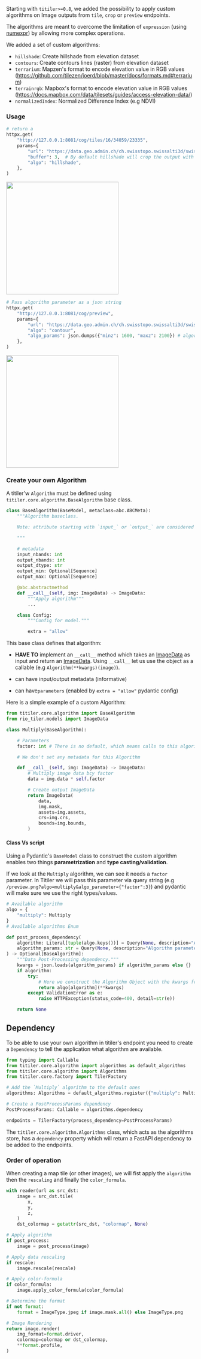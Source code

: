 

Starting with `titiler>=0.8`, we added the possibility to apply custom algorithms on Image outputs from `tile`, `crop` or `preview` endpoints.

The algorithms are meant to overcome the limitation of `expression` (using [numexpr](https://numexpr.readthedocs.io/projects/NumExpr3/en/latest/)) by allowing more complex operations.

We added a set of custom algorithms:

- `hillshade`: Create hillshade from elevation dataset
- `contours`: Create contours lines (raster) from elevation dataset
- `terrarium`: Mapzen's format to encode elevation value in RGB values (https://github.com/tilezen/joerd/blob/master/docs/formats.md#terrarium)
- `terrainrgb`: Mapbox's format to encode elevation value in RGB values (https://docs.mapbox.com/data/tilesets/guides/access-elevation-data/)
- `normalizedIndex`: Normalized Difference Index (e.g NDVI)

### Usage

```python
# return a
httpx.get(
    "http://127.0.0.1:8081/cog/tiles/16/34059/23335",
    params={
        "url": "https://data.geo.admin.ch/ch.swisstopo.swissalti3d/swissalti3d_2019_2573-1085/swissalti3d_2019_2573-1085_0.5_2056_5728.tif",
        "buffer": 3,  # By default hillshade will crop the output with a 3pixel buffer, so we need to apply a buffer on the tile
        "algo": "hillshade",
    },
)
```
<img width="300" src="https://user-images.githubusercontent.com/10407788/203507832-f92a87d3-d8d4-4f44-b3d8-e8989f3cc43b.jpeg"/>

```python
# Pass algorithm parameter as a json string
httpx.get(
    "http://127.0.0.1:8081/cog/preview",
    params={
        "url": "https://data.geo.admin.ch/ch.swisstopo.swissalti3d/swissalti3d_2019_2573-1085/swissalti3d_2019_2573-1085_0.5_2056_5728.tif",
        "algo": "contour",
        "algo_params": json.dumps({"minz": 1600, "maxz": 2100}) # algorithm params HAVE TO be provided as a JSON string
    },
)
```
<img width="300" src="https://user-images.githubusercontent.com/10407788/203510073-d9ff329a-d272-4c34-bf94-4841c68529fe.jpeg"/>

### Create your own Algorithm

A titiler'w `Algorithm` must be defined using `titiler.core.algorithm.BaseAlgorithm` base class.

```python
class BaseAlgorithm(BaseModel, metaclass=abc.ABCMeta):
    """Algorithm baseclass.

    Note: attribute starting with `input_` or `output_` are considered as metadata

    """

    # metadata
    input_nbands: int
    output_nbands: int
    output_dtype: str
    output_min: Optional[Sequence]
    output_max: Optional[Sequence]

    @abc.abstractmethod
    def __call__(self, img: ImageData) -> ImageData:
        """Apply algorithm"""
        ...

    class Config:
        """Config for model."""

        extra = "allow"
```

This base class defines that algorithm:

- **HAVE TO** implement an `__call__` method which takes an [ImageData](https://cogeotiff.github.io/rio-tiler/models/#imagedata) as input and return an [ImageData](https://cogeotiff.github.io/rio-tiler/models/#imagedata). Using `__call__` let us use the object as a callable (e.g `Algorithm(**kwargs)(image)`).

- can have input/output metadata (informative)

- can have`parameters` (enabled by `extra = "allow"` pydantic config)

Here is a simple example of a custom Algorithm:

```python
from titiler.core.algorithm import BaseAlgorithm
from rio_tiler.models import ImageData

class Multiply(BaseAlgorithm):

    # Parameters
    factor: int # There is no default, which means calls to this algorithm without any parameter will fail

    # We don't set any metadata for this Algorithm

    def __call__(self, img: ImageData) -> ImageData:
        # Multiply image data bcy factor
        data = img.data * self.factor

        # Create output ImageData
        return ImageData(
            data,
            img.mask,
            assets=img.assets,
            crs=img.crs,
            bounds=img.bounds,
        )
```

#### Class Vs script

Using a Pydantic's `BaseModel` class to construct the custom algorithm enables two things **parametrization** and **type casting/validation**.

If we look at the `Multiply` algorithm, we can see it needs a `factor` parameter. In Titiler we will pass this parameter via query string (e.g `/preview.png?algo=multiply&algo_parameter={"factor":3}`) and pydantic will make sure we use the right types/values.

```python
# Available algorithm
algo = {
    "multiply": Multiply
}
# Available algorithms Enum

def post_process_dependency(
    algorithm: Literal[tuple(algo.keys())] = Query(None, description="Algorithm name", alias="algo"),
    algorithm_params: str = Query(None, description="Algorithm parameter", alias="algo_params"),
) -> Optional[BaseAlgorithm]:
    """Data Post-Processing dependency."""
    kwargs = json.loads(algorithm_params) if algorithm_params else {}
    if algorithm:
        try:
            # Here we construct the Algorithm Object with the kwargs from the `algo_params` query-parameter
            return algo[algorithm](**kwargs)
        except ValidationError as e:
            raise HTTPException(status_code=400, detail=str(e))

    return None
```

## Dependency

To be able to use your own algorithm in titiler's endpoint you need to create a `Dependency` to tell the application what algorithm are available.

```python
from typing import Callable
from titiler.core.algorithm import algorithms as default_algorithms
from titiler.core.algorithm import Algorithms
from titiler.core.factory import TilerFactory

# Add the `Multiply` algorithm to the default ones
algorithms: Algorithms = default_algorithms.register({"multiply": Multiply})

# Create a PostProcessParams dependency
PostProcessParams: Callable = algorithms.dependency

endpoints = TilerFactory(process_dependency=PostProcessParams)
```

The `titiler.core.algorithm.Algorithms` class, which acts as the algorithms store, has a `dependency` property which will return a FastAPI dependency to be added to the endpoints.

### Order of operation

When creating a map tile (or other images), we will fist apply the `algorithm` then the `rescaling` and finally the `color_formula`.

```python
with reader(url as src_dst:
    image = src_dst.tile(
        x,
        y,
        z,
    )
    dst_colormap = getattr(src_dst, "colormap", None)

# Apply algorithm
if post_process:
    image = post_process(image)

# Apply data rescaling
if rescale:
    image.rescale(rescale)

# Apply color-formula
if color_formula:
    image.apply_color_formula(color_formula)

# Determine the format
if not format:
    format = ImageType.jpeg if image.mask.all() else ImageType.png

# Image Rendering
return image.render(
    img_format=format.driver,
    colormap=colormap or dst_colormap,
    **format.profile,
)
```
